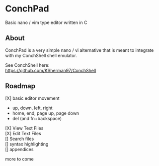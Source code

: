 # ConchPad
Basic nano / vim type editor written in C


## About
ConchPad is a very simple nano / vi alternative that is meant to integrate with my ConchShell shell emulator.

See ConchShell here:  
https://github.com/KSherman97/ConchShell

## Roadmap
[X] basic editor movement
+ up, down, left, right
+ home, end, page up, page down
+ del (and fn+backspace)    
  
[X] View Text Files  
[X] Edit Text Files  
[] Search files  
[] syntax highlighting  
[] appendices  

more to come